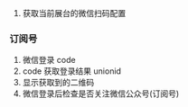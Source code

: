 1. 获取当前展台的微信扫码配置

### 订阅号

1. 微信登录 code
2. code 获取登录结果 unionid
3. 显示获取到的二维码
4. 微信登录后检查是否关注微信公众号(订阅号)